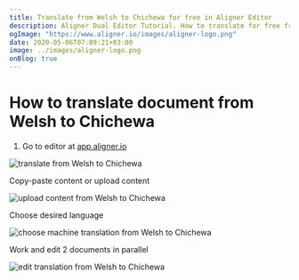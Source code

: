 ```yaml
---
title: Translate from Welsh to Chichewa for free in Aligner Editor
description: Aligner Dual Editor Tutorial. How to translate for free from Welsh to Chichewa. Aligner is multilingual document management platform. 
ogImage: "https://www.aligner.io/images/aligner-logo.png"
date: 2020-05-06T07:09:21+03:00
image: ../images/aligner-logo.png
onBlog: true
---
```


# How to translate document from Welsh to Chichewa

1. Go to editor at [app.aligner.io](https://app.aligner.io "Aligner App web page")

![translate from Welsh to Chichewa](../aligner-blank-editor.png "translate from Welsh to Chichewa")

Copy-paste content or upload content

![upload content from Welsh to Chichewa](../aligner-uploaded-document.png "upload content from Welsh to Chichewa")

Choose desired language

![choose machine translation from Welsh to Chichewa](../aligner-language-dropdown.png "choose machine translation from Welsh to Chichewa")

Work and edit 2 documents in parallel

![edit translation from Welsh to Chichewa](../aligner-double-sitded-editor.png "edit translation from Welsh to Chichewa")

